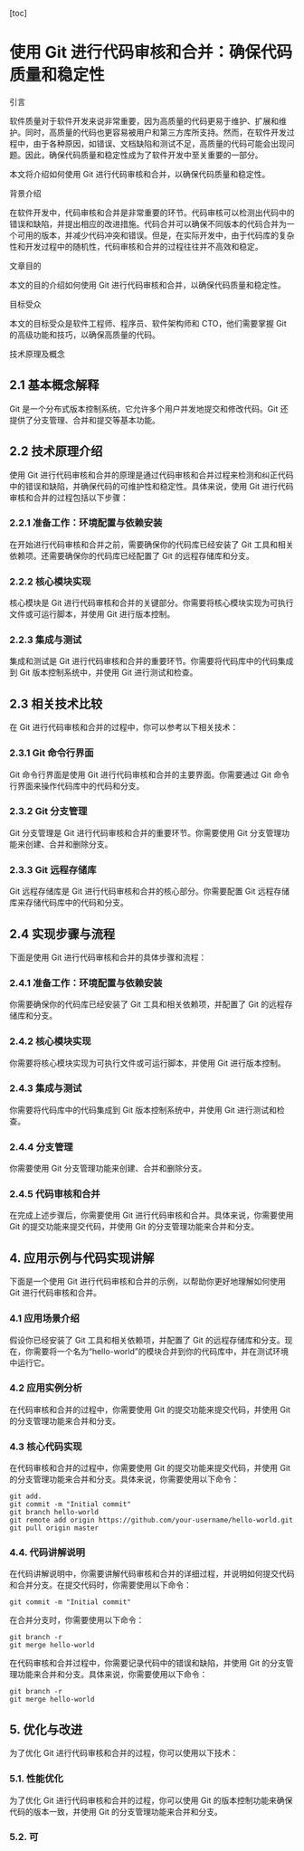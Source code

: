 
[toc]                    
                
                
使用 Git 进行代码审核和合并：确保代码质量和稳定性
==================

引言

软件质量对于软件开发来说非常重要，因为高质量的代码更易于维护、扩展和维护。同时，高质量的代码也更容易被用户和第三方库所支持。然而，在软件开发过程中，由于各种原因，如错误、文档缺陷和测试不足，高质量的代码可能会出现问题。因此，确保代码质量和稳定性成为了软件开发中至关重要的一部分。

本文将介绍如何使用 Git 进行代码审核和合并，以确保代码质量和稳定性。

背景介绍

在软件开发中，代码审核和合并是非常重要的环节。代码审核可以检测出代码中的错误和缺陷，并提出相应的改进措施。代码合并可以确保不同版本的代码合并为一个可用的版本，并减少代码冲突和错误。但是，在实际开发中，由于代码库的复杂性和开发过程中的随机性，代码审核和合并的过程往往并不高效和稳定。

文章目的

本文的目的介绍如何使用 Git 进行代码审核和合并，以确保代码质量和稳定性。

目标受众

本文的目标受众是软件工程师、程序员、软件架构师和 CTO，他们需要掌握 Git 的高级功能和技巧，以确保高质量的代码。

技术原理及概念

## 2.1 基本概念解释

Git 是一个分布式版本控制系统，它允许多个用户并发地提交和修改代码。Git 还提供了分支管理、合并和提交等基本功能。

## 2.2 技术原理介绍

使用 Git 进行代码审核和合并的原理是通过代码审核和合并过程来检测和纠正代码中的错误和缺陷，并确保代码的可维护性和稳定性。具体来说，使用 Git 进行代码审核和合并的过程包括以下步骤：

### 2.2.1 准备工作：环境配置与依赖安装

在开始进行代码审核和合并之前，需要确保你的代码库已经安装了 Git 工具和相关依赖项。还需要确保你的代码库已经配置了 Git 的远程存储库和分支。

### 2.2.2 核心模块实现

核心模块是 Git 进行代码审核和合并的关键部分。你需要将核心模块实现为可执行文件或可运行脚本，并使用 Git 进行版本控制。

### 2.2.3 集成与测试

集成和测试是 Git 进行代码审核和合并的重要环节。你需要将代码库中的代码集成到 Git 版本控制系统中，并使用 Git 进行测试和检查。

## 2.3 相关技术比较

在 Git 进行代码审核和合并的过程中，你可以参考以下相关技术：

### 2.3.1 Git 命令行界面

Git 命令行界面是使用 Git 进行代码审核和合并的主要界面。你需要通过 Git 命令行界面来操作代码库中的代码和分支。

### 2.3.2 Git 分支管理

Git 分支管理是 Git 进行代码审核和合并的重要环节。你需要使用 Git 分支管理功能来创建、合并和删除分支。

### 2.3.3 Git 远程存储库

Git 远程存储库是 Git 进行代码审核和合并的核心部分。你需要配置 Git 远程存储库来存储代码库中的代码和分支。

## 2.4 实现步骤与流程

下面是使用 Git 进行代码审核和合并的具体步骤和流程：

### 2.4.1 准备工作：环境配置与依赖安装

你需要确保你的代码库已经安装了 Git 工具和相关依赖项，并配置了 Git 的远程存储库和分支。

### 2.4.2 核心模块实现

你需要将核心模块实现为可执行文件或可运行脚本，并使用 Git 进行版本控制。

### 2.4.3 集成与测试

你需要将代码库中的代码集成到 Git 版本控制系统中，并使用 Git 进行测试和检查。

### 2.4.4 分支管理

你需要使用 Git 分支管理功能来创建、合并和删除分支。

### 2.4.5 代码审核和合并

在完成上述步骤后，你需要使用 Git 进行代码审核和合并。具体来说，你需要使用 Git 的提交功能来提交代码，并使用 Git 的分支管理功能来合并和分支。

## 4. 应用示例与代码实现讲解

下面是一个使用 Git 进行代码审核和合并的示例，以帮助你更好地理解如何使用 Git 进行代码审核和合并。

### 4.1 应用场景介绍

假设你已经安装了 Git 工具和相关依赖项，并配置了 Git 的远程存储库和分支。现在，你需要将一个名为“hello-world”的模块合并到你的代码库中，并在测试环境中运行它。

### 4.2 应用实例分析

在代码审核和合并的过程中，你需要使用 Git 的提交功能来提交代码，并使用 Git 的分支管理功能来合并和分支。

### 4.3 核心代码实现

在代码审核和合并的过程中，你需要使用 Git 的提交功能来提交代码，并使用 Git 的分支管理功能来合并和分支。具体来说，你需要使用以下命令：

```
git add.
git commit -m "Initial commit"
git branch hello-world
git remote add origin https://github.com/your-username/hello-world.git
git pull origin master
```

### 4.4. 代码讲解说明

在代码讲解说明中，你需要讲解代码审核和合并的详细过程，并说明如何提交代码和合并分支。在提交代码时，你需要使用以下命令：

```
git commit -m "Initial commit"
```

在合并分支时，你需要使用以下命令：

```
git branch -r
git merge hello-world
```

在代码审核和合并过程中，你需要记录代码中的错误和缺陷，并使用 Git 的分支管理功能来合并和分支。具体来说，你需要使用以下命令：

```
git branch -r
git merge hello-world
```

## 5. 优化与改进

为了优化 Git 进行代码审核和合并的过程，你可以使用以下技术：

### 5.1. 性能优化

为了优化 Git 进行代码审核和合并的过程，你可以使用 Git 的版本控制功能来确保代码的版本一致，并使用 Git 的分支管理功能来合并和分支。

### 5.2. 可

